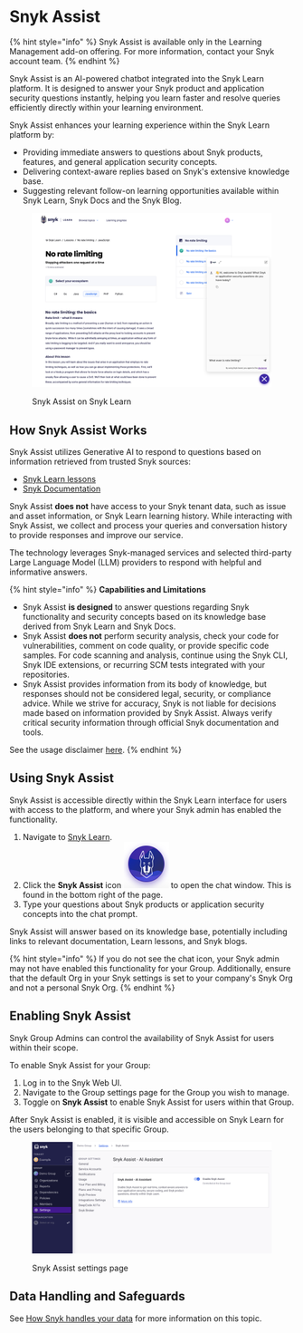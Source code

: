 # Snyk Assist

{% hint style="info" %}
Snyk Assist is available only in the Learning Management add-on offering. For more information, contact your Snyk account team.
{% endhint %}

Snyk Assist is an AI-powered chatbot integrated into the Snyk Learn platform. It is designed to answer your Snyk product and application security questions instantly, helping you learn faster and resolve queries efficiently directly within your learning environment.

Snyk Assist enhances your learning experience within the Snyk Learn platform by:

* Providing immediate answers to questions about Snyk products, features, and general application security concepts.
* Delivering context-aware replies based on Snyk's extensive knowledge base.
* Suggesting relevant follow-on learning opportunities available within Snyk Learn, Snyk Docs and the Snyk Blog.

<figure><img src="../../.gitbook/assets/Screenshot 2025-04-24 at 14.52.22.png" alt=""><figcaption><p>Snyk Assist on Snyk Learn</p></figcaption></figure>

## How Snyk Assist Works

Snyk Assist utilizes Generative AI to respond to questions based on information retrieved from trusted Snyk sources:

* [Snyk Learn lessons](https://learn.snyk.io/catalog/?format=lesson)
* [Snyk Documentation](../../)&#x20;

Snyk Assist **does not** have access to your Snyk tenant data, such as issue and asset information, or Snyk Learn learning history. While interacting with Snyk Assist, we collect and process your queries and conversation history to provide responses and improve our service.&#x20;

The technology leverages Snyk-managed services and selected third-party Large Language Model (LLM) providers to respond with helpful and informative answers.&#x20;

{% hint style="info" %}
**Capabilities and Limitations**

* Snyk Assist **is designed** to answer questions regarding Snyk functionality and security concepts based on its knowledge base derived from Snyk Learn and Snyk Docs.
* Snyk Assist **does not** perform security analysis, check your code for vulnerabilities, comment on code quality, or provide specific code samples. For code scanning and analysis, continue using the Snyk CLI, Snyk IDE extensions, or recurring SCM tests integrated with your repositories.&#x20;
* Snyk Assist provides information from its body of knowledge, but responses should not be considered legal, security, or compliance advice. While we strive for accuracy, Snyk is not liable for decisions made based on information provided by Snyk Assist. Always verify critical security information through official Snyk documentation and tools.

See the usage disclaimer [here](https://snyk.io/policies/snyk-assist-disclaimer).
{% endhint %}

## Using Snyk Assist

Snyk Assist is accessible directly within the Snyk Learn interface for users with access to the platform, and where your Snyk admin has enabled the functionality.

1. Navigate to [Snyk Learn](https://learn.snyk.io).
2. Click the **Snyk Assist** icon <img src="../../.gitbook/assets/Screenshot 2025-04-25 at 14.50.54.png" alt="" data-size="line"> to open the chat window. This is found in the bottom right of the page.
3. Type your questions about Snyk products or application security concepts into the chat prompt.

Snyk Assist will answer based on its knowledge base, potentially including links to relevant documentation, Learn lessons, and Snyk blogs.

{% hint style="info" %}
If you do not see the chat icon, your Snyk admin may not have enabled this functionality for your Group. Additionally, ensure that the default Org in your Snyk settings is set to your company's Snyk Org and not a personal Snyk Org.
{% endhint %}

## Enabling Snyk Assist

Snyk Group Admins can control the availability of Snyk Assist for users within their scope.

To enable Snyk Assist for your Group:

1. Log in to the Snyk Web UI.
2. Navigate to the Group settings page for the Group you wish to manage.
3. Toggle on **Snyk Assist** to enable Snyk Assist for users within that Group.

After Snyk Assist is enabled, it is visible and accessible on Snyk Learn for the users belonging to that specific Group.

<figure><img src="../../.gitbook/assets/Screenshot 2025-04-29 at 17.53.20.png" alt=""><figcaption><p>Snyk Assist settings page</p></figcaption></figure>

## Data Handling and Safeguards

See [How Snyk handles your data](../../snyk-data-and-governance/how-snyk-handles-your-data.md#snyk-learn) for more information on this topic.
